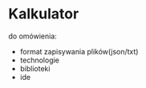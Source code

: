 # Kalkulator

do omówienia: 
- format zapisywania plików(json/txt)
- technologie
- biblioteki
- ide

